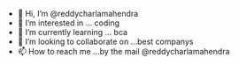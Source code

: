 - 👋 Hi, I’m @reddycharlamahendra
- 👀 I’m interested in ... coding
- 🌱 I’m currently learning ... bca
- 💞️ I’m looking to collaborate on ...best companys
- 📫 How to reach me ...by the mail @reddycharlamahendra

<!---
reddycharllamahendra/reddycharllamahendra is a ✨ special ✨ repository because its `README.md` (this file) appears on your GitHub profile.
You can click the Preview link to take a look at your changes.
--->
